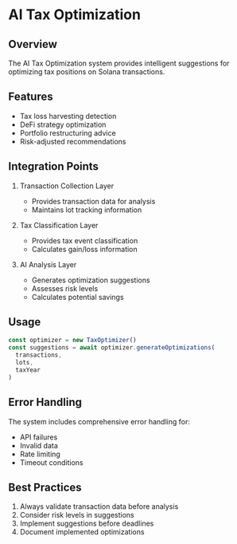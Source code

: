 # AI Tax Optimization

## Overview

The AI Tax Optimization system provides intelligent suggestions for optimizing tax positions on Solana transactions.

## Features

- Tax loss harvesting detection
- DeFi strategy optimization
- Portfolio restructuring advice
- Risk-adjusted recommendations

## Integration Points

1. Transaction Collection Layer

   - Provides transaction data for analysis
   - Maintains lot tracking information

2. Tax Classification Layer

   - Provides tax event classification
   - Calculates gain/loss information

3. AI Analysis Layer
   - Generates optimization suggestions
   - Assesses risk levels
   - Calculates potential savings

## Usage

```typescript
const optimizer = new TaxOptimizer()
const suggestions = await optimizer.generateOptimizations(
  transactions,
  lots,
  taxYear
)
```

## Error Handling

The system includes comprehensive error handling for:

- API failures
- Invalid data
- Rate limiting
- Timeout conditions

## Best Practices

1. Always validate transaction data before analysis
2. Consider risk levels in suggestions
3. Implement suggestions before deadlines
4. Document implemented optimizations
